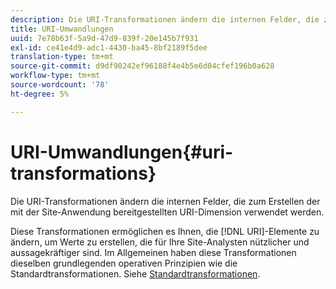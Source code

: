 ```yaml
---
description: Die URI-Transformationen ändern die internen Felder, die zum Erstellen der mit der Site-Anwendung bereitgestellten URI-Dimension verwendet werden.
title: URI-Umwandlungen
uuid: 7e78b63f-5a9d-47d9-839f-20e145b7f931
exl-id: ce41e4d9-adc1-4430-ba45-8bf2189f5dee
translation-type: tm+mt
source-git-commit: d9df90242ef96188f4e4b5e6d04cfef196b0a628
workflow-type: tm+mt
source-wordcount: '78'
ht-degree: 5%

---
```


# URI-Umwandlungen{#uri-transformations}

Die URI-Transformationen ändern die internen Felder, die zum Erstellen der mit der Site-Anwendung bereitgestellten URI-Dimension verwendet werden.

Diese Transformationen ermöglichen es Ihnen, die [!DNL URI]-Elemente zu ändern, um Werte zu erstellen, die für Ihre Site-Analysten nützlicher und aussagekräftiger sind. Im Allgemeinen haben diese Transformationen dieselben grundlegenden operativen Prinzipien wie die Standardtransformationen. Siehe [Standardtransformationen](../../../../../home/c-dataset-const-proc/c-data-trans/c-transf-types/c-standard-transf/c-standard-transf.md#concept-25f4bdbf8fe74c4aaeb2fcd226243886).
